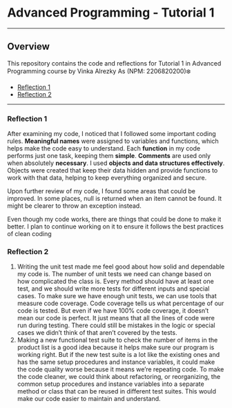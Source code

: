 # Advanced Programming - Tutorial 1


------------
## Overview

This repository contains the code and reflections for Tutorial 1 in Advanced Programming course by Vinka Alrezky As (NPM: 2206820200)❄️
- [Reflection 1](#reflection-1)
- [Reflection 2](#reflection-2)
------------

### Reflection 1

After examining my code, I noticed that I followed some important coding rules.
**Meaningful names** were assigned to variables and functions, which helps make the code easy to understand. 
Each **function** in my code performs just one task, keeping them **simple**. **Comments** are used only when absolutely **necessary**. 
I used **objects and data structures effectively**. Objects were created that keep their data hidden and provide functions to work with that data, helping to keep everything organized and secure. 

Upon further review of my code, I found some areas that could be improved. In some places, null is returned when an item cannot be found. 
It might be clearer to throw an exception instead. 

Even though my code works, there are things that could be done to make it better. I plan to continue working on it to ensure it follows the best practices of clean coding

### Reflection 2

1. Writing the unit test made me feel good about how solid and dependable my code is. The number of unit tests we need can change based on how complicated the class is. Every method should have at least one test, and we should write more tests for different inputs and special cases. To make sure we have enough unit tests, we can use tools that measure code coverage. Code coverage tells us what percentage of our code is tested. But even if we have 100% code coverage, it doesn’t mean our code is perfect. It just means that all the lines of code were run during testing. There could still be mistakes in the logic or special cases we didn’t think of that aren’t covered by the tests.
2. Making a new functional test suite to check the number of items in the product list is a good idea because it helps make sure our program is working right. But if the new test suite is a lot like the existing ones and has the same setup procedures and instance variables, it could make the code quality worse because it means we’re repeating code. To make the code cleaner, we could think about refactoring, or reorganizing, the common setup procedures and instance variables into a separate method or class that can be reused in different test suites. This would make our code easier to maintain and understand.
